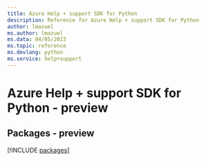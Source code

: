 ```yaml
---
title: Azure Help + support SDK for Python
description: Reference for Azure Help + support SDK for Python
author: lmazuel
ms.author: lmazuel
ms.data: 04/05/2023
ms.topic: reference
ms.devlang: python
ms.service: help+support
---
```

# Azure Help + support SDK for Python - preview
## Packages - preview
[!INCLUDE [packages](help-+-support-index.md)]